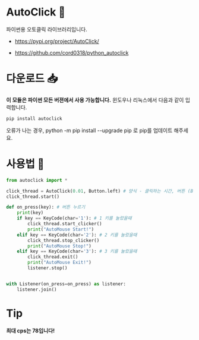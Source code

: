# AutoClick 📱
파이썬용 오토클릭 라이브러리입니다.

* https://pypi.org/project/AutoClick/
- https://github.com/cord0318/python_autoclick

# 다운로드 📥
**이 모듈은 파이썬 모든 버젼에서 사용 가능합니다.**
윈도우나 리눅스에서 다음과 같이 입력합니다.
```
pip install autoclick
```
오류가 나는 경우, python -m pip install --upgrade pip 로 pip를 업데이트 해주세요.

# 사용법 🤖
```python
from autoclick import *

click_thread = AutoClick(0.01, Button.left) # 양식 - 클릭하는 시간, 버튼 (Button.left | Button.right)
click_thread.start()

def on_press(key): # 버튼 누르기
    print(key)
    if key == KeyCode(char='1'): # 1 키를 눌렀을때
        click_thread.start_clicker()
        print("AutoMouse Start!")
    elif key == KeyCode(char='2'): # 2 키를 눌렀을때
        click_thread.stop_clicker()
        print("AutoMouse Stop!")
    elif key == KeyCode(char='3'): # 3 키를 눌렀을때
        click_thread.exit()
        print("AutoMouse Exit!")
        listener.stop()


with Listener(on_press=on_press) as listener:
    listener.join()
```

# Tip
**최대 cps는 78입니다!**
